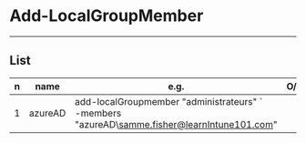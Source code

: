 # Add-LocalGroupMember

---

## List
|n|name|e.g.|O/P|
|-|----|----|----|
|1|azureAD|add-localGroupmember "administrateurs" \` <br/> -members "azureAD\samme.fisher@learnIntune101.com"||
